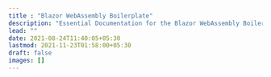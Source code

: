 ```yaml
---
title : "Blazor WebAssembly Boilerplate"
description: "Essential Documentation for the Blazor WebAssembly Boilerplate project."
lead: ""
date: 2021-08-24T11:40:05+05:30
lastmod: 2021-11-23T01:58:00+05:30
draft: false
images: []
---
```

